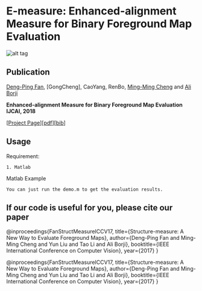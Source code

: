 # E-measure: Enhanced-alignment Measure for Binary Foreground Map Evaluation

![alt tag](http://dpfan.net/wp-content/uploads/2018/04/E-measureSlide.jpg)

## Publication
[Deng-Ping Fan](http://dpfan.net), [GongCheng], CaoYang, RenBo, [Ming-Ming Cheng](http://mmcheng.net) and [Ali Borji](http://crcv.ucf.edu/people/faculty/Borji/)

**Enhanced-alignment Measure for Binary Foreground Map Evaluation**  **IJCAI, 2018** 

[[Project Page](http://dpfan.net/e-measure/)][[pdf](http://dpfan.net/wp-content/uploads/2018/05/IJCAI-Emeasure.pdf)][[bib](http://dpfan.net/wp-content/uploads/2018/05/2018EmeasureBib.txt)]

## Usage

Requirement:
  
    1. Matlab
    
Matlab Example
    
    You can just run the demo.m to get the evaluation results.

## If our code is useful for you, please cite our paper

@inproceedings{FanStructMeasureICCV17,
  	title={Structure-measure: A New Way to Evaluate Foreground Maps},
  	author={Deng-Ping Fan and Ming-Ming Cheng and Yun Liu and Tao Li and Ali Borji},
  	booktitle={IEEE International Conference on Computer Vision},
  	year={2017}
}

@inproceedings{FanStructMeasureICCV17,
  	title={Structure-measure: A New Way to Evaluate Foreground Maps},
  	author={Deng-Ping Fan and Ming-Ming Cheng and Yun Liu and Tao Li and Ali Borji},
  	booktitle={IEEE International Conference on Computer Vision},
  	year={2017}
}
